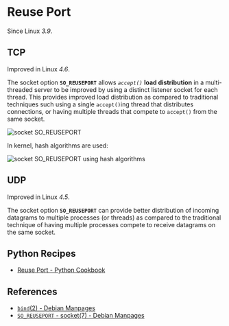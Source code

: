 # Reuse Port

Since Linux *3.9*.

## TCP

Improved in Linux *4.6*.

The socket option **`SO_REUSEPORT`** allows *`accept()`* **load distribution** in a multi-threaded server
to be improved by using a distinct listener socket for each thread.
This provides improved load distribution as compared to traditional techniques
such using a single `accept()`ing thread that distributes connections,
or having multiple threads that compete to `accept()` from the same socket.

![socket SO_REUSEPORT](https://leven-cn.github.io/linux-cookbook/imgs/socket_SO_REUSEPORT.png)

In kernel, hash algorithms are used:

![socket SO_REUSEPORT using hash algorithms](https://leven-cn.github.io/linux-cookbook/imgs/socket_SO_REUSEPORT_hash.png)

## UDP

Improved in Linux *4.5*.

The socket option **`SO_REUSEPORT`** can provide better distribution of incoming datagrams
to multiple processes (or threads) as compared to the traditional technique of
having multiple processes compete to receive datagrams on the same socket.

## Python Recipes

- [Reuse Port - Python Cookbook](https://leven-cn.github.io/python-cookbook/cookbook/core/net/reuse_port)

## References

- [`bind`(2) - Debian Manpages](https://manpages.debian.org/bookworm/manpages-dev/bind.2.en.html)
- [`SO_REUSEPORT` - socket(7) - Debian Manpages](https://manpages.debian.org/bookworm/manpages/socket.7.en.html#SO_REUSEPORT)
